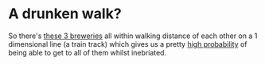 A drunken walk?
===============

So there's [these 3 breweries][1] all within walking distance of each other on a 1 dimensional
line (a train track) which gives us a pretty [high probability][2] of being able to get to all
of them whilst inebriated.


[1]: beer.geojson
[2]: http://en.wikipedia.org/wiki/Random_walk
